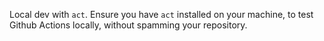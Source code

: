 Local dev with `act`. Ensure you have `act` installed on your machine, to test Github Actions locally, without spamming your repository.
